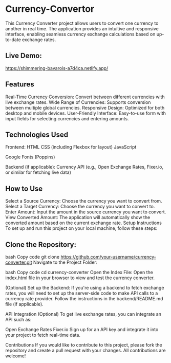 # Currency-Convertor

This Currency Converter project allows users to convert one currency to another in real time. The application provides an intuitive and responsive interface, enabling seamless currency exchange calculations based on up-to-date exchange rates.
## Live Demo: 
https://shimmering-bavarois-a7d4ca.netlify.app/
## Features
Real-Time Currency Conversion: Convert between different currencies with live exchange rates.
Wide Range of Currencies: Supports conversion between multiple global currencies.
Responsive Design: Optimized for both desktop and mobile devices.
User-Friendly Interface: Easy-to-use form with input fields for selecting currencies and entering amounts.
## Technologies Used
Frontend:
HTML
CSS (including Flexbox for layout)
JavaScript

Google Fonts (Poppins)

Backend (if applicable):
Currency API (e.g., Open Exchange Rates, Fixer.io, or similar for fetching live data)

## How to Use
Select a Source Currency: Choose the currency you want to convert from.
Select a Target Currency: Choose the currency you want to convert to.
Enter Amount: Input the amount in the source currency you want to convert.
View Converted Amount: The application will automatically show the converted amount based on the current exchange rate.
Setup Instructions
To set up and run this project on your local machine, follow these steps:

## Clone the Repository:

bash
Copy code
git clone https://github.com/your-username/currency-converter.git
Navigate to the Project Folder:

bash
Copy code
cd currency-converter
Open the Index File: Open the index.html file in your browser to view and test the currency converter.

(Optional) Set up the Backend: If you're using a backend to fetch exchange rates, you will need to set up the server-side code to make API calls to a currency rate provider. Follow the instructions in the backend/README.md file (if applicable).

API Integration (Optional)
To get live exchange rates, you can integrate an API such as:

Open Exchange Rates
Fixer.io
Sign up for an API key and integrate it into your project to fetch real-time data.

Contributions
If you would like to contribute to this project, please fork the repository and create a pull request with your changes. All contributions are welcome!
